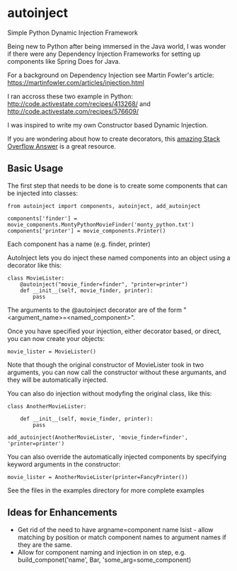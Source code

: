 # autoinject

Simple Python Dynamic Injection Framework

Being new to Python after being immersed in the Java world, I was wonder if there were any Dependency Injection Frameworks for setting up components like Spring Does for Java.

For a background on Dependency Injection see Martin Fowler's article: https://martinfowler.com/articles/injection.html

I ran accross these two example in Python: http://code.activestate.com/recipes/413268/ and http://code.activestate.com/recipes/576609/

I was inspired to write my own Constructor based Dynamic Injection.

If you are wondering about how to create decorators, this [amazing Stack Overflow Answer](https://stackoverflow.com/questions/739654/how-to-make-a-chain-of-function-decorators#answer-1594484) is a great resource.

## Basic Usage

The first step that needs to be done is to create some components that can be injected into classes:

    from autoinject import components, autoinject, add_autoinject
        
    components['finder'] = movie_components.MontyPythonMovieFinder('monty_python.txt')
    components['printer'] = movie_components.Printer()

Each component has a name (e.g. finder, printer)

AutoInject lets you do inject these named components into an object using a decorator like this:
      
    class MovieLister:
        @autoinject("movie_finder=finder", "printer=printer")
        def __init__(self, movie_finder, printer):
            pass
     
The arguments to the @autoinject decorator are of the form "<argument_name>=<named_component>".

Once you have specified your injection, either decorator based, or direct, you can now create your objects:

    movie_lister = MovieLister()
    
Note that though the original constructor of MovieLister took in two arguments, you can now call the constructor without these argumants, and they will be automatically injected.

You can also do injection without modyfing the original class, like this:

    class AnotherMovieLister:
        
        def __init__(self, movie_finder, printer):
            pass
     
    add_autoinject(AnotherMovieLister, 'movie_finder=finder', 'printer=printer')   


You can also override the automatically injected components by specifying keyword arguments in the constructor:

    movie_lister = AnotherMovieLister(printer=FancyPrinter())

See the files in the examples directory for more complete examples

## Ideas for Enhancements
- Get rid of the need to have argname=component name lsist - allow matching by position or match component names to argument names if they are the same.
- Allow for component naming and injection in on step, e.g. build_componet('name', Bar, 'some_arg=some_component) 
